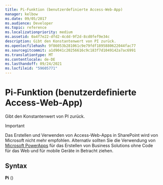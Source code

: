 ```yaml
---
title: Pi-Funktion (benutzerdefinierte Access-Web-App)
manager: kelbow
ms.date: 09/05/2017
ms.audience: Developer
ms.topic: reference
ms.localizationpriority: medium
ms.assetid: 0a4f7e22-dfd2-4cdd-9f2d-8cd0fef9e34c
description: Gibt den Konstantenwert von PI zurück.
ms.openlocfilehash: 9f86053b281061c9e79fdf1895880622044fac77
ms.sourcegitcommit: a1d9041c20256616c9c183f7d1049142a7ac6991
ms.translationtype: MT
ms.contentlocale: de-DE
ms.lasthandoff: 09/24/2021
ms.locfileid: "59605771"
---
```

# <a name="pi-function-access-custom-web-app"></a>Pi-Funktion (benutzerdefinierte Access-Web-App)

Gibt den Konstantenwert von PI zurück.
  
> [!IMPORTANT]
> Das Erstellen und Verwenden von Access-Web-Apps in SharePoint wird von Microsoft nicht mehr empfohlen. Alternativ sollten Sie die Verwendung von [Microsoft PowerApps](https://powerapps.microsoft.com/en-us/) für das Erstellen von Business Solutions ohne Code für das Web und für mobile Geräte in Betracht ziehen. 
  
## <a name="syntax"></a>Syntax

 **Pi** () 
  

